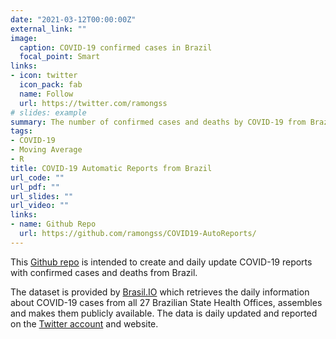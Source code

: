 ```yaml
---
date: "2021-03-12T00:00:00Z"
external_link: ""
image:
  caption: COVID-19 confirmed cases in Brazil
  focal_point: Smart
links:
- icon: twitter
  icon_pack: fab
  name: Follow
  url: https://twitter.com/ramongss
# slides: example
summary: The number of confirmed cases and deaths by COVID-19 from Brazil is daily update and summarized in the automatic reports and graphs.
tags:
- COVID-19
- Moving Average
- R
title: COVID-19 Automatic Reports from Brazil
url_code: ""
url_pdf: ""
url_slides: ""
url_video: ""
links:
- name: Github Repo
  url: https://github.com/ramongss/COVID19-AutoReports/
---
```


This [Github repo](https://github.com/ramongss/COVID19-AutoReports) is intended to create and daily update COVID-19 reports with confirmed cases and deaths from Brazil.

The dataset is provided by [Brasil.IO](https://brasil.io) which retrieves the daily information about COVID-19 cases from all 27 Brazilian State Health Offices, assembles and makes them publicly available. The data is daily updated and reported on the [Twitter account](https://twitter.com/brasil_io) and website.
